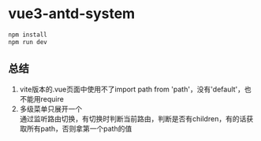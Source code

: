 # vue3-antd-system
```js
npm install 
npm run dev
```


## 总结
1. vite版本的.vue页面中使用不了import path from 'path'，没有'default'，也不能用require
2. 多级菜单只展开一个 </br>
通过监听路由切换，有切换时判断当前路由，判断是否有children，有的话获取所有path，否则拿第一个path的值
